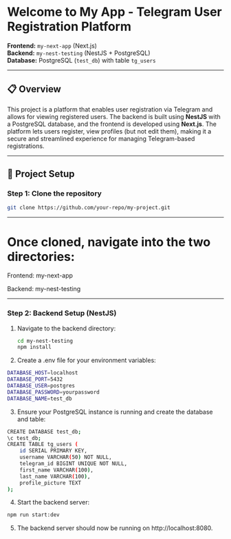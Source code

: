 # Welcome to My App - Telegram User Registration Platform

**Frontend:** `my-next-app` (Next.js)  
**Backend:** `my-nest-testing` (NestJS + PostgreSQL)  
**Database:** PostgreSQL (`test_db`) with table `tg_users`

---

## 📋 Overview

This project is a platform that enables user registration via Telegram and allows for viewing registered users. The backend is built using **NestJS** with a PostgreSQL database, and the frontend is developed using **Next.js**. The platform lets users register, view profiles (but not edit them), making it a secure and streamlined experience for managing Telegram-based registrations.

---

## 🚀 Project Setup

### Step 1: Clone the repository

```bash
git clone https://github.com/your-repo/my-project.git
```

---

# Once cloned, navigate into the two directories:

Frontend: my-next-app

Backend: my-nest-testing

---

### Step 2: Backend Setup (NestJS)

1. Navigate to the backend directory:

   ```bash
   cd my-nest-testing
   npm install
   ```

2. Create a .env file for your environment variables:

```bash
DATABASE_HOST=localhost
DATABASE_PORT=5432
DATABASE_USER=postgres
DATABASE_PASSWORD=yourpassword
DATABASE_NAME=test_db
```

3. Ensure your PostgreSQL instance is running and create the database and table:

```bash
CREATE DATABASE test_db;
\c test_db;
CREATE TABLE tg_users (
    id SERIAL PRIMARY KEY,
    username VARCHAR(50) NOT NULL,
    telegram_id BIGINT UNIQUE NOT NULL,
    first_name VARCHAR(100),
    last_name VARCHAR(100),
    profile_picture TEXT
);
```

4. Start the backend server:

```bash
npm run start:dev
```

5. The backend server should now be running on http://localhost:8080.
